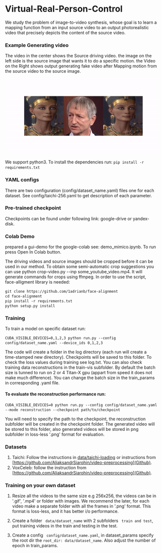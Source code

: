 # Virtual-Real-Person-Control
We study the problem of image-to-video synthesis, whose goal is to learn a mapping function from an input source video to an output photorealistic video that precisely depicts the content of the source video.

### Example Generating video
The video in the center shows the Source driving video. the image on the left side is the source image that wants it to do a specific motion. the Video on the Right shows output generating fake video after Mapping motion from the source video to the source image.

<p align="center">
  <img src="images/image.gif" />
</p>


We support python3. To install the dependencies run:
``` pip install -r requirements.txt ```

### YAML configs
There are two configuration (config/dataset_name.yaml) files one for each dataset. See config/taichi-256.yaml to get description of each parameter.

### Pre-trained checkpoint
Checkpoints can be found under following link: google-drive or yandex-disk.

### Colab Demo
prepared a gui-demo for the google-colab see: demo_mimico.ipynb. To run press Open In Colab button.

The driving videos and source images should be cropped before it can be used in our method. To obtain some semi-automatic crop suggestions you can use python crop-video.py --inp some_youtube_video.mp4. It will generate commands for crops using ffmpeg. In order to use the script, face-alligment library is needed:
```  
git clone https://github.com/1adrianb/face-alignment
cd face-alignment
pip install -r requirements.txt
python setup.py install 
```

### Training
To train a model on specific dataset run:
``` 
CUDA_VISIBLE_DEVICES=0,1,2,3 python run.py --config config/dataset_name.yaml --device_ids 0,1,2,3 
```
The code will create a folder in the log directory (each run will create a time-stamped new directory). Checkpoints will be saved to this folder. To check the loss values during training see log.txt. You can also check training data reconstructions in the train-vis subfolder. By default the batch size is tunned to run on 2 or 4 Titan-X gpu (appart from speed it does not make much difference). You can change the batch size in the train_params in corresponding .yaml file.

#### To evaluate the reconstruction performance run:
```
CUDA_VISIBLE_DEVICES=0 python run.py --config config/dataset_name.yaml --mode reconstruction --checkpoint path/to/checkpoint
```
You will need to specify the path to the checkpoint, the reconstruction subfolder will be created in the checkpoint folder. The generated video will be stored to this folder, also generated videos will be stored in png subfolder in loss-less '.png' format for evaluation.

### Datasets
1. Taichi: Follow the instructions in [data/taichi-loading](path) or instructions from [https://github.com/AliaksandrSiarohin/video-preprocessing](Github).
2. VoxCeleb: follow the instruction from [https://github.com/AliaksandrSiarohin/video-preprocessing](Github).

### Training on your own dataset
1. Resize all the videos to the same size e.g 256x256, the videos can be in '.gif', '.mp4' or folder with images. We recommend the later, for each video make a separate folder with all the frames in '.png' format. This format is loss-less, and it has better i/o performance.

2. Create a folder ``` data/dataset_name``` with 2 subfolders ``` train and test```, put training videos in the train and testing in the test.

3. Create a config ``` config/dataset_name.yaml```, in dataset_params specify the root dir the ```root_dir: data/dataset_name```. Also adjust the number of epoch in train_params.
